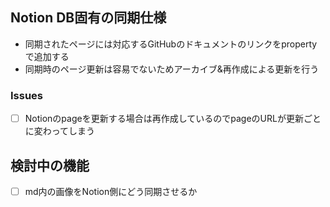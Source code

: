 ## Notion DB固有の同期仕様

- 同期されたページには対応するGitHubのドキュメントのリンクをpropertyで追加する
- 同期時のページ更新は容易でないためアーカイブ&再作成による更新を行う

### Issues

- [ ] Notionのpageを更新する場合は再作成しているのでpageのURLが更新ごとに変わってしまう

## 検討中の機能

- [ ] md内の画像をNotion側にどう同期させるか
